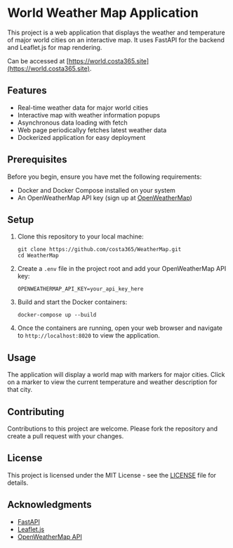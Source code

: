 # World Weather Map Application

This project is a web application that displays the weather and temperature of major world cities on an interactive map. It uses FastAPI for the backend and Leaflet.js for map rendering.

Can be accessed at [https://world.costa365.site](https://world.costa365.site).

## Features

- Real-time weather data for major world cities
- Interactive map with weather information popups
- Asynchronous data loading with fetch
- Web page periodicallyy fetches latest weather data
- Dockerized application for easy deployment

## Prerequisites

Before you begin, ensure you have met the following requirements:

- Docker and Docker Compose installed on your system
- An OpenWeatherMap API key (sign up at [OpenWeatherMap](https://openweathermap.org/api))

## Setup

1. Clone this repository to your local machine:

   ```
   git clone https://github.com/costa365/WeatherMap.git
   cd WeatherMap
   ```

2. Create a `.env` file in the project root and add your OpenWeatherMap API key:

   ```
   OPENWEATHERMAP_API_KEY=your_api_key_here
   ```

3. Build and start the Docker containers:

   ```
   docker-compose up --build
   ```

4. Once the containers are running, open your web browser and navigate to `http://localhost:8020` to view the application.

## Usage

The application will display a world map with markers for major cities. Click on a marker to view the current temperature and weather description for that city.

## Contributing

Contributions to this project are welcome. Please fork the repository and create a pull request with your changes.

## License

This project is licensed under the MIT License - see the [LICENSE](LICENSE) file for details.

## Acknowledgments

- [FastAPI](https://fastapi.tiangolo.com/)
- [Leaflet.js](https://leafletjs.com/)
- [OpenWeatherMap API](https://openweathermap.org/api)

